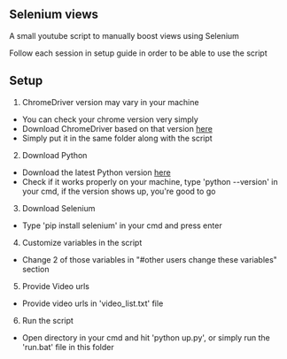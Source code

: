 ## Selenium views

A small youtube script to manually boost views using Selenium

Follow each session in setup guide in order to be able to use the script

## Setup

1. ChromeDriver version may vary in your machine 
  * You can check your chrome version very simply
  * Download ChromeDriver based on that version [here](https://chromedriver.chromium.org/downloads)
  * Simply put it in the same folder along with the script
2. Download Python 
  * Download the latest Python version [here](https://www.python.org/downloads/)
  * Check if it works properly on your machine, type 'python --version' in your cmd, if the version shows up, you're good to go
3. Download Selenium
  * Type 'pip install selenium' in your cmd and press enter
4. Customize variables in the script
  * Change 2 of those variables in "#other users change these variables" section
5. Provide Video urls
  * Provide video urls in 'video_list.txt' file
6. Run the script
  * Open directory in your cmd and hit 'python up.py', or simply run the 'run.bat' file in this folder
